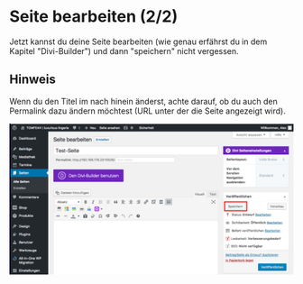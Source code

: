 # Seite bearbeiten (2/2)

Jetzt kannst du deine Seite bearbeiten (wie genau erfährst du in dem Kapitel "Divi-Builder") und dann "speichern" nicht vergessen.

## Hinweis
Wenn du den Titel im nach hinein änderst, achte darauf, ob du auch den Permalink dazu ändern möchtest (URL unter der die Seite angezeigt wird).

![test-image](./assets/save.jpg)
